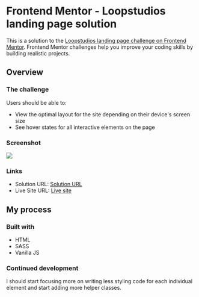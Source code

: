 # Frontend Mentor - Loopstudios landing page solution

This is a solution to the [Loopstudios landing page challenge on Frontend Mentor](https://www.frontendmentor.io/challenges/loopstudios-landing-page-N88J5Onjw). Frontend Mentor challenges help you improve your coding skills by building realistic projects. 


## Overview

### The challenge

Users should be able to:

- View the optimal layout for the site depending on their device's screen size
- See hover states for all interactive elements on the page

### Screenshot

![](./screenshot.png)


### Links

- Solution URL: [Solution URL](https://www.frontendmentor.io/solutions/loopstudio-landing-page-using-sass-html-and-vanilla-js-BmCDaA0Dv)
- Live Site URL: [Live site](https://albertoflj.github.io/FEM-loopstudio-landing-page/)

## My process

### Built with

- HTML
- SASS
- Vanilla JS


### Continued development

I should start focusing more on writing less styling code for each individual element and start adding more helper classes. 


